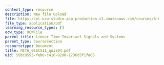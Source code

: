 ```yaml
---
content_type: resource
description: New file Upload
file: https://ol-ocw-studio-app-production.s3.amazonaws.com/courses/6-01sc-introduction-to-electrical-engineering-and-computer-science-i-spring-2011/50bc8593feb8c41682001736d5f1fa05_MIT6_01SCS11_quiz04.pdf
file_type: application/pdf
learning_resource_types: []
ocw_type: OCWFile
parent_title: Linear Time-Invariant Signals and Systems
parent_type: CourseSection
resourcetype: Document
title: MIT6_01SCS11_quiz04.pdf
uid: 50bc8593-feb8-c416-8200-1736d5f1fa05
---
```

